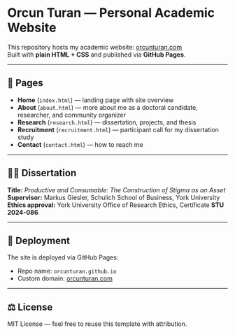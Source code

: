 # Orcun Turan — Personal Academic Website

This repository hosts my academic website: [orcunturan.com](https://orcunturan.com)  
Built with **plain HTML + CSS** and published via **GitHub Pages**.

---

## 📂 Pages
- **Home** (`index.html`) — landing page with site overview
- **About** (`about.html`) — more about me as a doctoral candidate, researcher, and community organizer
- **Research** (`research.html`) — dissertation, projects, and thesis
- **Recruitment** (`recruitment.html`) — participant call for my dissertation study
- **Contact** (`contact.html`) — how to reach me

---

## 🧑‍🎓 Dissertation
**Title:** *Productive and Consumable: The Construction of Stigma as an Asset*  
**Supervisor:** Markus Giesler, Schulich School of Business, York University  
**Ethics approval:** York University Office of Research Ethics, Certificate **STU 2024-086**

---

## 🚀 Deployment
The site is deployed via GitHub Pages:  
- Repo name: `orcunturan.github.io`  
- Custom domain: [orcunturan.com](https://orcunturan.com)

---

## ⚖️ License
MIT License — feel free to reuse this template with attribution.
